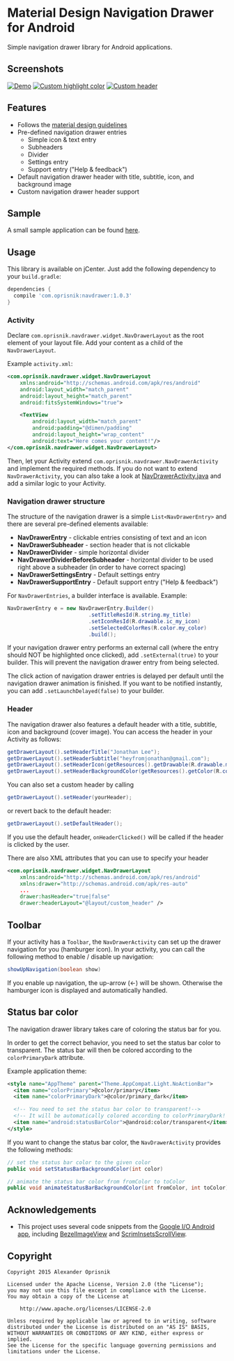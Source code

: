 # Material Design Navigation Drawer for Android

Simple navigation drawer library for Android applications.

## Screenshots

[![Demo](art/demo-small.png)](art/demo.png)
[![Custom highlight color](art/demo-custom-color-small.png)]((art/demo-custom-color.png))
[![Custom header](art/demo-custom-header-small.png)](art/demo-custom-header.png)


## Features

* Follows the [material design guidelines](http://www.google.com/design/spec/patterns/navigation-drawer.html)
* Pre-defined navigation drawer entries
  * Simple icon & text entry
  * Subheaders
  * Divider
  * Settings entry
  * Support entry ("Help & feedback")
* Default navigation drawer header with title, subtitle, icon, and background image
* Custom navigation drawer header support

## Sample

A small sample application can be found [here](sample).


## Usage

This library is available on jCenter.
Just add the following dependency to your `build.gradle`:

```groovy
dependencies {
  compile 'com.oprisnik:navdrawer:1.0.3'
}
```

### Activity

Declare `com.oprisnik.navdrawer.widget.NavDrawerLayout` as the root element of your layout file.
Add your content as a child of the `NavDrawerLayout`.

Example `activity.xml`:

```xml
<com.oprisnik.navdrawer.widget.NavDrawerLayout
    xmlns:android="http://schemas.android.com/apk/res/android"
    android:layout_width="match_parent"
    android:layout_height="match_parent"
    android:fitsSystemWindows="true">

    <TextView
        android:layout_width="match_parent"
        android:padding="@dimen/padding"
        android:layout_height="wrap_content"
        android:text="Here comes your content!"/>
</com.oprisnik.navdrawer.widget.NavDrawerLayout>
```

Then, let your Activity extend `com.oprisnik.navdrawer.NavDrawerActivity` and implement the required methods.
If you do not want to extend `NavDrawerActivity`, you can also take a look at [NavDrawerActivity.java](navdrawer/src/main/java/com/oprisnik/navdrawer/NavDrawerActivity.java) and add a similar logic to your Activity.

### Navigation drawer structure

The structure of the navigation drawer is a simple `List<NavDrawerEntry>` and there are several
pre-defined elements available:

* __NavDrawerEntry__ - clickable entries consisting of text and an icon
* __NavDrawerSubheader__ - section header that is not clickable
* __NavDrawerDivider__ - simple horizontal divider
* __NavDrawerDividerBeforeSubheader__ - horizontal divider to be used right above a subheader (in order to have correct spacing)
* __NavDrawerSettingsEntry__ - Default settings entry
* __NavDrawerSupportEntry__ - Default support entry ("Help & feedback")

For `NavDrawerEntries`, a builder interface is available. Example:

```java
NavDrawerEntry e = new NavDrawerEntry.Builder()
                          .setTitleResId(R.string.my_title)
                          .setIconResId(R.drawable.ic_my_icon)
                          .setSelectedColorRes(R.color.my_color)
                          .build();
```

If your navigation drawer entry performs an external call (where the entry should NOT be highlighted once clicked),
add `.setExternal(true)` to your builder.
This will prevent the navigation drawer entry from being selected.

The click action of navigation drawer entries is delayed per default until the navigation drawer animation
is finished.
If you want to be notified instantly, you can add `.setLaunchDelayed(false)` to your builder.

### Header

The navigation drawer also features a default header with a title, subtitle, icon and background (cover image).
You can access the header in your Activity as follows:

```java
getDrawerLayout().setHeaderTitle("Jonathan Lee");
getDrawerLayout().setHeaderSubtitle("heyfromjonathan@gmail.com");
getDrawerLayout().setHeaderIcon(getResources().getDrawable(R.drawable.my_image));
getDrawerLayout().setHeaderBackgroundColor(getResources().getColor(R.color.my_color));
```

You can also set a custom header by calling


```java
getDrawerLayout().setHeader(yourHeader);
```

or revert back to the default header:

```java
getDrawerLayout().setDefaultHeader();
```

If you use the default header, `onHeaderClicked()` will be called if the header is clicked by the user.

There are also XML attributes that you can use to specify your header

```xml
<com.oprisnik.navdrawer.widget.NavDrawerLayout
    xmlns:android="http://schemas.android.com/apk/res/android"
    xmlns:drawer="http://schemas.android.com/apk/res-auto"
    ...
    drawer:hasHeader="true|false"
    drawer:headerLayout="@layout/custom_header" />
```

## Toolbar

If your activity has a `Toolbar`, the `NavDrawerActivity` can set up the drawer navigation for you (hamburger icon).
In your activity, you can call the following method to enable / disable up navigation:

```java
showUpNavigation(boolean show)
```

If you enable up navigation, the up-arrow (<-) will be shown.
Otherwise the hamburger icon is displayed and automatically handled.

## Status bar color

The navigation drawer library takes care of coloring the status bar for you.

In order to get the correct behavior, you need to set the status bar color to transparent.
The status bar will then be colored according to the `colorPrimaryDark` attribute.

Example application theme:

```xml
<style name="AppTheme" parent="Theme.AppCompat.Light.NoActionBar">
  <item name="colorPrimary">@color/primary</item>
  <item name="colorPrimaryDark">@color/primary_dark</item>

  <!-- You need to set the status bar color to transparent!-->
  <!-- It will be automatically colored according to colorPrimaryDark! -->
  <item name="android:statusBarColor">@android:color/transparent</item>
</style>
```

If you want to change the status bar color, the `NavDrawerActivity` provides the following methods:

```java
// set the status bar color to the given color
public void setStatusBarBackgroundColor(int color)

// animate the status bar color from fromColor to toColor
public void animateStatusBarBackgroundColor(int fromColor, int toColor)
```

## Acknowledgements

* This project uses several code snippets from the [Google I/O Android app](https://github.com/google/iosched), including [BezelImageView](navdrawer/src/main/java/google/samples/apps/iosched/ui/widget/BezelImageView.java) and [ScrimInsetsScrollView](navdrawer/src/main/java/google/samples/apps/iosched/ui/widget/ScrimInsetsScrollView.java).

## Copyright


    Copyright 2015 Alexander Oprisnik

    Licensed under the Apache License, Version 2.0 (the "License");
    you may not use this file except in compliance with the License.
    You may obtain a copy of the License at

        http://www.apache.org/licenses/LICENSE-2.0

    Unless required by applicable law or agreed to in writing, software
    distributed under the License is distributed on an "AS IS" BASIS,
    WITHOUT WARRANTIES OR CONDITIONS OF ANY KIND, either express or implied.
    See the License for the specific language governing permissions and
    limitations under the License.
